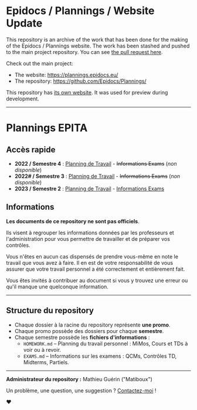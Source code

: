 # Epidocs / Plannings / Website Update

This repository is an archive of the work that has been done for the making of the Epidocs / Plannings website. The work has been stashed and pushed to the main project repository. You can see [the pull request here](https://github.com/Epidocs/Plannings/pull/12).

Check out the main project:
- The website: https://plannings.epidocs.eu/
- The repository: https://github.com/Epidocs/Plannings/

This repository has [its own website](https://opensource.matiboux.com/PlanningsWebUpdate/). It was used for preview during development.

---

# Plannings EPITA

## Accès rapide

- **2022 / Semestre 4** : [Planning de Travail](2022/S4/HOMEWORK.md) - ~~Informations Exams~~ (_non disponible_)
- **2022# / Semestre 3** : [Planning de Travail](2022%23/S3/HOMEWORK.md) - ~~Informations Exams~~ (_non disponible_)
- **2023 / Semestre 2** : [Planning de Travail](2023/S2/HOMEWORK.md) - [Informations Exams](2023/S2/EXAMS.md)

## Informations

**Les documents de ce repository ne sont pas officiels**.

Ils visent à regrouper les informations données par les professeurs et l'administration pour vous permettre de travailler et de préparer vos contrôles.

Vous n'êtes en aucun cas dispensés de prendre vous-même en note le travail que vous avez à faire.
Il en est de votre responsabilité de vous assurer que votre travail personnel a été correctement et entièrement fait.

Vous êtes invités à contribuer au document si vous y trouvez une erreur ou qu'il manque une quelconque information.

---

## Structure du repository

- Chaque dossier à la racine du repository représente **une promo**.
- Chaque promo possède des dossiers pour chaque **semestre**.
- Chaque semestre possède les **fichiers d'informations** :
  - `HOMEWORK.md` – Planning du travail personnel : MiMos, Cours et TDs à voir ou à revoir.
  - `EXAMS.md` – Informations sur les examens : QCMs, Contrôles TD, Midterms, Partiels.

---

**Administrateur du repository :** Mathieu Guérin ("Matiboux")

Un problème, une question, une suggestion ? [Contactez-moi](CONTACT.md) !

❤
